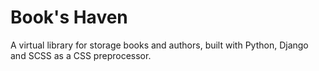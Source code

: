 # Book's Haven

A virtual library for storage books and authors, built with Python, Django and SCSS as a CSS preprocessor.
